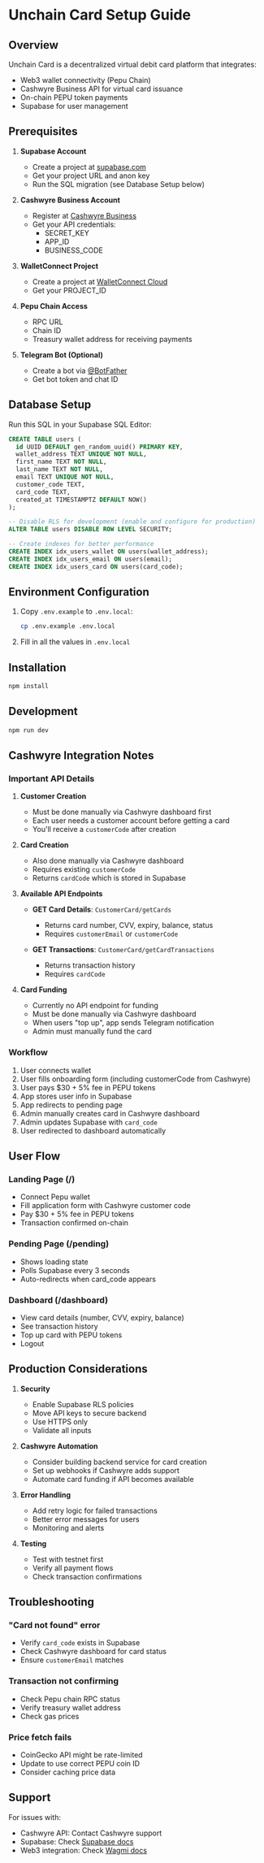 # Unchain Card Setup Guide

## Overview
Unchain Card is a decentralized virtual debit card platform that integrates:
- Web3 wallet connectivity (Pepu Chain)
- Cashwyre Business API for virtual card issuance
- On-chain PEPU token payments
- Supabase for user management

## Prerequisites

1. **Supabase Account**
   - Create a project at [supabase.com](https://supabase.com)
   - Get your project URL and anon key
   - Run the SQL migration (see Database Setup below)

2. **Cashwyre Business Account**
   - Register at [Cashwyre Business](https://businessapi.cashwyre.com)
   - Get your API credentials:
     - SECRET_KEY
     - APP_ID
     - BUSINESS_CODE

3. **WalletConnect Project**
   - Create a project at [WalletConnect Cloud](https://cloud.walletconnect.com)
   - Get your PROJECT_ID

4. **Pepu Chain Access**
   - RPC URL
   - Chain ID
   - Treasury wallet address for receiving payments

5. **Telegram Bot (Optional)**
   - Create a bot via [@BotFather](https://t.me/botfather)
   - Get bot token and chat ID

## Database Setup

Run this SQL in your Supabase SQL Editor:

```sql
CREATE TABLE users (
  id UUID DEFAULT gen_random_uuid() PRIMARY KEY,
  wallet_address TEXT UNIQUE NOT NULL,
  first_name TEXT NOT NULL,
  last_name TEXT NOT NULL,
  email TEXT UNIQUE NOT NULL,
  customer_code TEXT,
  card_code TEXT,
  created_at TIMESTAMPTZ DEFAULT NOW()
);

-- Disable RLS for development (enable and configure for production)
ALTER TABLE users DISABLE ROW LEVEL SECURITY;

-- Create indexes for better performance
CREATE INDEX idx_users_wallet ON users(wallet_address);
CREATE INDEX idx_users_email ON users(email);
CREATE INDEX idx_users_card ON users(card_code);
```

## Environment Configuration

1. Copy `.env.example` to `.env.local`:
   ```bash
   cp .env.example .env.local
   ```

2. Fill in all the values in `.env.local`

## Installation

```bash
npm install
```

## Development

```bash
npm run dev
```

## Cashwyre Integration Notes

### Important API Details

1. **Customer Creation**
   - Must be done manually via Cashwyre dashboard first
   - Each user needs a customer account before getting a card
   - You'll receive a `customerCode` after creation

2. **Card Creation**
   - Also done manually via Cashwyre dashboard
   - Requires existing `customerCode`
   - Returns `cardCode` which is stored in Supabase

3. **Available API Endpoints**
   - **GET Card Details**: `CustomerCard/getCards`
     - Returns card number, CVV, expiry, balance, status
     - Requires `customerEmail` or `customerCode`
   
   - **GET Transactions**: `CustomerCard/getCardTransactions`
     - Returns transaction history
     - Requires `cardCode`

4. **Card Funding**
   - Currently no API endpoint for funding
   - Must be done manually via Cashwyre dashboard
   - When users "top up", app sends Telegram notification
   - Admin must manually fund the card

### Workflow

1. User connects wallet
2. User fills onboarding form (including customerCode from Cashwyre)
3. User pays $30 + 5% fee in PEPU tokens
4. App stores user info in Supabase
5. App redirects to pending page
6. Admin manually creates card in Cashwyre dashboard
7. Admin updates Supabase with `card_code`
8. User redirected to dashboard automatically

## User Flow

### Landing Page (/)
- Connect Pepu wallet
- Fill application form with Cashwyre customer code
- Pay $30 + 5% fee in PEPU tokens
- Transaction confirmed on-chain

### Pending Page (/pending)
- Shows loading state
- Polls Supabase every 3 seconds
- Auto-redirects when card_code appears

### Dashboard (/dashboard)
- View card details (number, CVV, expiry, balance)
- See transaction history
- Top up card with PEPU tokens
- Logout

## Production Considerations

1. **Security**
   - Enable Supabase RLS policies
   - Move API keys to secure backend
   - Use HTTPS only
   - Validate all inputs

2. **Cashwyre Automation**
   - Consider building backend service for card creation
   - Set up webhooks if Cashwyre adds support
   - Automate card funding if API becomes available

3. **Error Handling**
   - Add retry logic for failed transactions
   - Better error messages for users
   - Monitoring and alerts

4. **Testing**
   - Test with testnet first
   - Verify all payment flows
   - Check transaction confirmations

## Troubleshooting

### "Card not found" error
- Verify `card_code` exists in Supabase
- Check Cashwyre dashboard for card status
- Ensure `customerEmail` matches

### Transaction not confirming
- Check Pepu chain RPC status
- Verify treasury wallet address
- Check gas prices

### Price fetch fails
- CoinGecko API might be rate-limited
- Update to use correct PEPU coin ID
- Consider caching price data

## Support

For issues with:
- Cashwyre API: Contact Cashwyre support
- Supabase: Check [Supabase docs](https://supabase.com/docs)
- Web3 integration: Check [Wagmi docs](https://wagmi.sh)